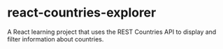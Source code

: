 # react-countries-explorer
A React learning project that uses the REST Countries API to display and filter information about countries.
